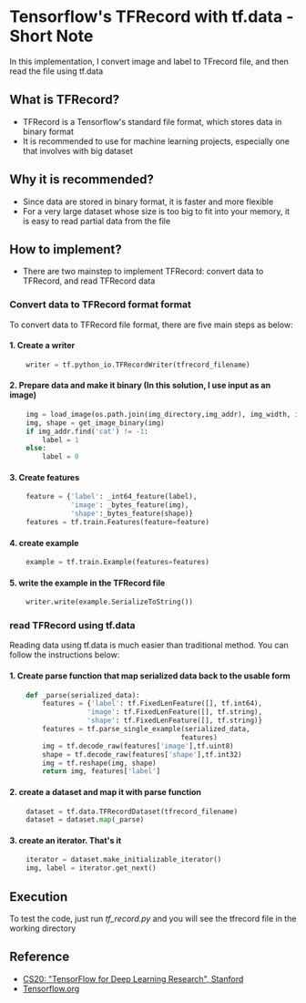 # Tensorflow's TFRecord with tf.data - Short Note

In this implementation, I convert image and label to TFrecord file, and then read the file using tf.data

## What is TFRecord?
- TFRecord is a Tensorflow's standard file format, which stores data in binary format
- It is recommended to use for machine learning projects, especially one that involves with big dataset

## Why it is recommended?
- Since data are stored in binary format, it is faster and more flexible
- For a very large dataset whose size is too big to fit into your memory, it is easy to read partial data from the file

## How to implement?
- There are two mainstep to implement TFRecord: convert data to TFRecord, and read TFRecord data

### Convert data to TFRecord format format
To convert data to TFRecord file format, there are five main steps as below:

#### 1. Create a writer 
``` python
    writer = tf.python_io.TFRecordWriter(tfrecord_filename)
```
#### 2. Prepare data and make it binary (In this solution, I use input as an image)
``` python
    img = load_image(os.path.join(img_directory,img_addr), img_width, img_height)
    img, shape = get_image_binary(img)
    if img_addr.find('cat') != -1: 
        label = 1
    else:
        label = 0
```
#### 3. Create features
``` python
    feature = {'label': _int64_feature(label),
               'image': _bytes_feature(img),
               'shape':_bytes_feature(shape)}
    features = tf.train.Features(feature=feature)
```
#### 4. create example
``` python
    example = tf.train.Example(features=features)
```
#### 5. write the example in the TFRecord file
``` python
    writer.write(example.SerializeToString())
```

### read TFRecord using tf.data
Reading data using tf.data is much easier than traditional method. You can follow the instructions below:

#### 1. Create parse function that map serialized data back to the usable form
``` python
    def _parse(serialized_data):
        features = {'label': tf.FixedLenFeature([], tf.int64),
                   'image': tf.FixedLenFeature([], tf.string),
                   'shape': tf.FixedLenFeature([], tf.string)}
        features = tf.parse_single_example(serialized_data,
                                          features)
        img = tf.decode_raw(features['image'],tf.uint8)
        shape = tf.decode_raw(features['shape'],tf.int32)
        img = tf.reshape(img, shape)
        return img, features['label']
```
#### 2. create a dataset and map it with parse function
``` python
    dataset = tf.data.TFRecordDataset(tfrecord_filename)
    dataset = dataset.map(_parse)
```

#### 3. create an iterator. That's it
``` python
    iterator = dataset.make_initializable_iterator()
    img, label = iterator.get_next()
```

## Execution
To test the code, just run *tf_record.py* and you will see the tfrecord file in the working directory

## Reference
- [CS20: "TensorFlow for Deep Learning Research", Stanford](http://web.stanford.edu/class/cs20si/)
- [Tensorflow.org](https://www.tensorflow.org/guide/datasets)
